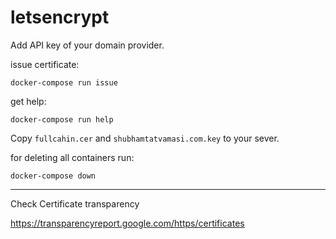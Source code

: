 # letsencrypt

Add API key of your domain provider.

issue certificate:
```
docker-compose run issue
```

get help:
```
docker-compose run help
```

Copy `fullcahin.cer` and `shubhamtatvamasi.com.key` to your sever.

for deleting all containers run:
```
docker-compose down
```
---

Check Certificate transparency

https://transparencyreport.google.com/https/certificates
